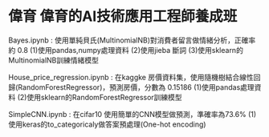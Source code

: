 # 偉育 偉育的AI技術應用工程師養成班
Bayes.ipynb : 使用單純貝氏(MultinomialNB)對消費者留言做情緒分析，正確率約 0.8
(1)使用pandas,numpy處理資料
(2)使用jieba 斷詞
(3)使用sklearn的MultinomialNB訓練情緒模型

House_price_regression.ipynb : 在kaggke 房價資料集，使用隨機樹結合線性回歸(RandomForestRegressor)，預測房價，分數為 0.15186
(1)使用pandas處理資料
(2)使用sklearn的RandomForestRegressor訓練模型

SimpleCNN.ipynb : 在cifar10 使用簡單的CNN模型做預測，準確率為73.6%
(1)使用keras的to_categoricaly做答案預處理(One-hot encoding)

